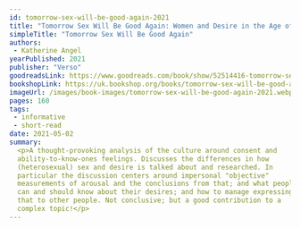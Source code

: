 ```yaml
---
id: tomorrow-sex-will-be-good-again-2021
title: "Tomorrow Sex Will Be Good Again: Women and Desire in the Age of Consent"
simpleTitle: "Tomorrow Sex Will Be Good Again"
authors:
 - Katherine Angel
yearPublished: 2021
publisher: "Verso"
goodreadsLink: https://www.goodreads.com/book/show/52514416-tomorrow-sex-will-be-good-again
bookshopLink: https://uk.bookshop.org/books/tomorrow-sex-will-be-good-again-women-and-desire-in-the-age-of-consent/9781788739160
imageUrl: /images/book-images/tomorrow-sex-will-be-good-again-2021.webp
pages: 160
tags:
 - informative
 - short-read
date: 2021-05-02
summary:
  <p>A thought-provoking analysis of the culture around consent and
  ability-to-know-ones feelings. Discusses the differences in how
  (heterosexual) sex and desire is talked about and researched. In
  particular the discussion centers around impersonal "objective"
  measurements of arousal and the conclusions from that; and what people
  can and should know about their desires; and how to manage expressing
  that to other people. Not conclusive; but a good contribution to a
  complex topic!</p>
---
```


